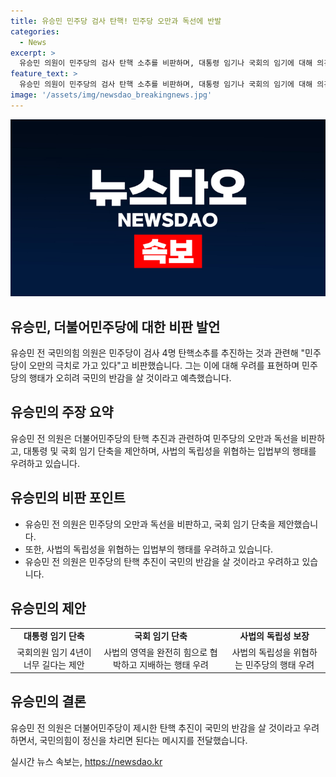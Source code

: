 ```yaml
---
title: 유승민 민주당 검사 탄핵! 민주당 오만과 독선에 반발
categories:
  - News
excerpt: >
  유승민 의원이 민주당의 검사 탄핵 소추를 비판하며, 대통령 임기나 국회의 임기에 대해 의견을 제시했습니다. 그는 이를 통해 민주당의 행태가 국민의 반감을 살 것이라고 예측하고, 국민의힘에게 정신 차리라고 말했습니다. 이에 더불어민주당과 국민의힘이 얽힌 논란적인 상황에 대한 기사가 작성되었습니다.
feature_text: >
  유승민 의원이 민주당의 검사 탄핵 소추를 비판하며, 대통령 임기나 국회의 임기에 대해 의견을 제시했습니다. 그는 이를 통해 민주당의 행태가 국민의 반감을 살 것이라고 예측하고, 국민의힘에게 정신 차리라고 말했습니다. 이에 더불어민주당과 국민의힘이 얽힌 논란적인 상황에 대한 기사가 작성되었습니다.
image: '/assets/img/newsdao_breakingnews.jpg'
---
```


<p><img src="/assets/img/newsdao_breakingnews.jpg" alt="cryptoinkorea 속보" /></p>

<h2 data-ke-size="size26">유승민, 더불어민주당에 대한 비판 발언</h2>

<p data-ke-size="size16">유승민 전 국민의힘 의원은 민주당이 검사 4명 탄핵소추를 추진하는 것과 관련해 "민주당이 오만의 극치로 가고 있다"고 비판했습니다. 그는 이에 대해 우려를 표현하며 민주당의 행태가 오히려 국민의 반감을 살 것이라고 예측했습니다.</p>

<h2 data-ke-size="size26">유승민의 주장 요약</h2>

<p data-ke-size="size16">유승민 전 의원은 더불어민주당의 탄핵 추진과 관련하여 민주당의 오만과 독선을 비판하고, 대통령 및 국회 임기 단축을 제안하며, 사법의 독립성을 위협하는 입법부의 행태를 우려하고 있습니다.</p>

<h2 data-ke-size="size26">유승민의 비판 포인트</h2>

<ul>
  <li>유승민 전 의원은 민주당의 오만과 독선을 비판하고, 국회 임기 단축을 제안했습니다.</li>
  <li>또한, 사법의 독립성을 위협하는 입법부의 행태를 우려하고 있습니다.</li>
  <li>유승민 전 의원은 민주당의 탄핵 추진이 국민의 반감을 살 것이라고 우려하고 있습니다.</li>
</ul>

<h2 data-ke-size="size26">유승민의 제안</h2>

<table>
  <tr>
    <td style="text-align: center; height: 17px;"><b>대통령 임기 단축</b></td>
    <td style="text-align: center; height: 17px;"><b>국회 임기 단축</b></td>
    <td style="text-align: center; height: 17px;"><b>사법의 독립성 보장</b></td>
  </tr>
  <tr>
    <td style="text-align: center; height: 17px;">국회의원 임기 4년이 너무 길다는 제안</td>
    <td style="text-align: center; height: 17px;">사법의 영역을 완전히 힘으로 협박하고 지배하는 행태 우려</td>
    <td style="text-align: center; height: 17px;">사법의 독립성을 위협하는 민주당의 행태 우려</td>
  </tr>
</table>

<h2 data-ke-size="size26">유승민의 결론</h2>

<p data-ke-size="size16">유승민 전 의원은 더불어민주당이 제시한 탄핵 추진이 국민의 반감을 살 것이라고 우려하면서, 국민의힘이 정신을 차리면 된다는 메시지를 전달했습니다.</p>
실시간 뉴스 속보는, <a href="https://newsdao.kr" rel="dofollow">https://newsdao.kr</a>


